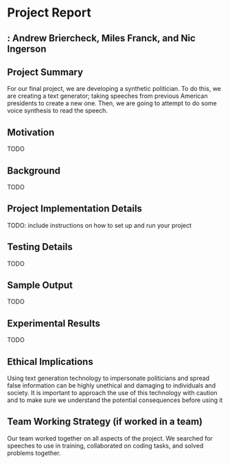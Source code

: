# Project Report

## : Andrew Briercheck, Miles Franck, and Nic Ingerson

## Project Summary

For our final project, we are developing a synthetic politician. To do this, we are creating a text generator; taking
speeches from previous American presidents to create a new one. Then, we are going to attempt to do some voice synthesis
to read the speech.

## Motivation

TODO

## Background

TODO

## Project Implementation Details

TODO: include instructions on how to set up and run your project

## Testing Details

TODO

## Sample Output

TODO

## Experimental Results

TODO

## Ethical Implications

Using text generation technology to impersonate politicians and spread false information can be highly unethical and damaging to individuals and society. It is important to approach the use of this technology with caution and to make sure we understand the potential consequences before using it

## Team Working Strategy (if worked in a team)

Our team worked together on all aspects of the project. We searched for speeches to use in training, collaborated on coding tasks, and solved problems together.
